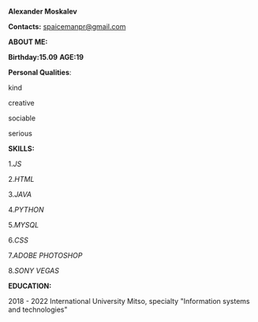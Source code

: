 **Alexander Moskalev**

**Contacts:**
spaicemanpr@gmail.com

**ABOUT ME:**



**Birthday:15.09**
**AGE:19**




**Personal Qualities**:


kind


creative


sociable


serious



**SKILLS:**

1.*JS*


2.*HTML*


3.*JAVA*


4.*PYTHON*


5.*MYSQL*


6.*CSS*


7.*ADOBE* *PHOTOSHOP*


8.*SONY* *VEGAS*


**EDUCATION:**


2018 - 2022 International University Mitso, specialty "Information systems and technologies"

